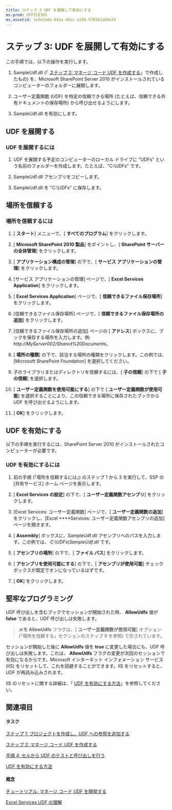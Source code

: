 ```yaml
---
title: ステップ 3 UDF を展開して有効にする
ms.prod: OFFICE365
ms.assetid: 1e5e2a0a-041a-481c-a18b-578562a60e24
---
```



# ステップ 3: UDF を展開して有効にする

この手順では、以下の操作を実行します。
  
    
    


1. SampleUdf.dll (「 [ステップ 2: マネージ コード UDF を作成する](step-2-creating-a-managed-code-udf.md)」で作成したもの) を、Microsoft SharePoint Server 2010 がインストールされているコンピューターのフォルダーに展開します。
    
  
2. ユーザー定義関数 (UDF) を特定の信頼できる場所 (たとえば、信頼できる共有ドキュメントの保存場所) から呼び出せるようにします。 
    
  
3. SampleUdf.dll を有効にします。
    
  

## UDF を展開する


### UDF を展開するには


1. UDF を展開する予定のコンピューターのローカル ドライブに "UDFs" という名前のフォルダーを作成します。たとえば、"C:\\UDFs" です。
    
  
2. SampleUdf.dll アセンブリをコピーします。
    
  
3. SampleUdf.dll を "C:\\UDFs" に保存します。 
    
  

## 場所を信頼する


### 場所を信頼するには


1. [ **スタート**] メニューで、[ **すべてのプログラム**] をクリックします。 
    
  
2. [ **Microsoft SharePoint 2010 製品**] をポイントし、[ **SharePoint サーバーの全体管理**] をクリックします。 
    
  
3. [ **アプリケーション構成の管理**] の下で、[ **サービス アプリケーションの管理**] をクリックします。
    
  
4. [サービス アプリケーションの管理] ページで、[ **Excel Services Application**] をクリックします。
    
  
5. [ **Excel Services Application**] ページで、[ **信頼できるファイル保存場所**] をクリックします。
    
  
6. [信頼できるファイル保存場所] ページで、[ **信頼できるファイル保存場所の追加**] をクリックします。 
    
  
7. [信頼できるファイル保存場所の追加] ページの [ **アドレス**] ボックスに、ブックを保存する場所を入力します。例:  _http://MyServer002/Shared%20Documents_。 
    
  
8. [ **場所の種類**] の下で、該当する場所の種類をクリックします。この例では、[Microsoft SharePoint Foundation] を選択してください。
    
  
9. 子のライブラリまたはディレクトリを信頼するには、[ **子の信頼**] の下で [ **子の信頼**] を選択します。
    
  
10. [ **ユーザー定義関数を使用可能にする**] の下で [ **ユーザー定義関数が使用可能**] を選択することにより、この信頼できる場所に保存されたブックから UDF を呼び出せるようにします。
    
  
11. [ **OK**] をクリックします。
    
  

## UDF を有効にする

以下の手順を実行するには、SharePoint Server 2010 がインストールされたコンピューターが必要です。
  
    
    

### UDF を有効にするには


1. 前の手順 (「場所を信頼するには」) のステップ 1 から 3 を実行して、SSP の [共有サービス] ホーム ページを表示します。
    
  
2. [ **Excel Services の設定**] の下で、[ **ユーザー定義関数アセンブリ**] をクリックします。 
    
  
3. [Excel Services: ユーザー定義関数] ページで、[ **ユーザー定義関数の追加**] をクリックし、[Excel ****Services: ユーザー定義関数アセンブリの追加] ページを開きます。
    
  
4. [ **Assembly**] ボックスに、SampleUdf.dll アセンブリへのパスを入力します。この例では、 _C:\\UDFs\\SampleUdf.dll_ です。
    
  
5. [ **アセンブリの場所**] の下で、[ **ファイル パス**] をクリックします。
    
  
6. [ **アセンブリを使用可能にする**] の下で、[ **アセンブリが使用可能**] チェック ボックスが既定でオンになっているはずです。
    
  
7. [ **OK**] をクリックします。
    
  

## 堅牢なプログラミング

UDF 呼び出しを含むブックでセッションが開始された時、 **AllowUdfs** 値が **false** であると、UDF 呼び出しは失敗します。
  
    
    

> **メモ**
> **AllowUdfs** フラグは、[ **ユーザー定義関数が使用可能**] オプション (「場所を信頼する」セクションのステップ 9 を参照) で示されています。 
  
    
    

セッションが開始した後に **AllowUdfs** 値を **true** に変更した場合にも、UDF 呼び出しは失敗します。これは、 **AllowUdfs** フラグの変更が次回のセッションで有効になるからです。Microsoft インターネット インフォメーション サービス (IIS) をリセットして、これを回避することができます。IIS をリセットすると、UDF が再読み込みされます。
  
    
    
IIS のリセットに関する詳細は、「 [UDF を有効にする方法](how-to-enable-udfs.md)」を参照してください。
  
    
    

## 関連項目


#### タスク


  
    
    
 [ステップ 1: プロジェクトを作成し、UDF への参照を追加する](step-1-creating-a-project-and-adding-a-udf-reference.md)
  
    
    
 [ステップ 2: マネージ コード UDF を作成する](step-2-creating-a-managed-code-udf.md)
  
    
    
 [手順 4: セルから UDF のテストと呼び出しを行う](step-4-testing-and-calling-udfs-from-cells.md)
  
    
    
 [UDF を有効にする方法](how-to-enable-udfs.md)
#### 概念


  
    
    
 [チュートリアル: マネージ コード UDF を開発する](walkthrough-developing-a-managed-code-udf.md)
  
    
    
 [Excel Services UDF の理解](understanding-excel-services-udfs.md)
